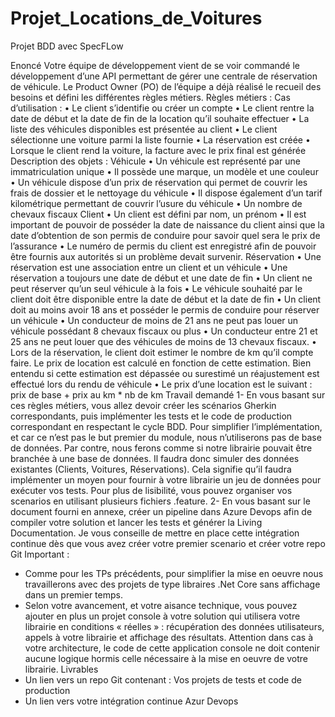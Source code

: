 # Projet_Locations_de_Voitures
Projet BDD avec SpecFLow 

Enoncé
Votre équipe de développement vient de se voir commandé le développement d’une API permettant de gérer une centrale de réservation de véhicule.
Le Product Owner (PO) de l’équipe a déjà réalisé le recueil des besoins et défini les différentes règles métiers.
Règles métiers :
Cas d’utilisation :
• Le client s’identifie ou créer un compte
• Le client rentre la date de début et la date de fin de la location qu’il souhaite effectuer
• La liste des véhicules disponibles est présentée au client
• Le client sélectionne une voiture parmi la liste fournie
• La réservation est créée
• Lorsque le client rend la voiture, la facture avec le prix final est générée
Description des objets :
Véhicule
• Un véhicule est représenté par une immatriculation unique
• Il possède une marque, un modèle et une couleur
• Un véhicule dispose d’un prix de réservation qui permet de couvrir les frais de dossier et le nettoyage du véhicule
• Il dispose également d’un tarif kilométrique permettant de couvrir l’usure du véhicule
• Un nombre de chevaux fiscaux
Client
• Un client est défini par nom, un prénom
• Il est important de pouvoir de posséder la date de naissance du client ainsi que la date d’obtention de son permis de conduire pour savoir quel sera le prix de l’assurance
• Le numéro de permis du client est enregistré afin de pouvoir être fournis aux autorités si un problème devait survenir.
Réservation
• Une réservation est une association entre un client et un véhicule
• Une réservation a toujours une date de début et une date de fin
• Un client ne peut réserver qu’un seul véhicule à la fois
• Le véhicule souhaité par le client doit être disponible entre la date de début et la date de fin
• Un client doit au moins avoir 18 ans et posséder le permis de conduire pour réserver un véhicule
• Un conducteur de moins de 21 ans ne peut pas louer un véhicule possédant 8 chevaux fiscaux ou plus
• Un conducteur entre 21 et 25 ans ne peut louer que des véhicules de moins de 13 chevaux fiscaux.
• Lors de la réservation, le client doit estimer le nombre de km qu’il compte faire. Le prix de location est calculé en fonction de cette estimation. Bien entendu si cette estimation est dépassée ou surestimé un réajustement est effectué lors du rendu de véhicule
• Le prix d’une location est le suivant : prix de base + prix au km * nb de km
Travail demandé
1- En vous basant sur ces règles métiers, vous allez devoir créer les scénarios Gherkin correspondants, puis implémenter les tests et le code de production correspondant en respectant le cycle BDD.
Pour simplifier l’implémentation, et car ce n’est pas le but premier du module, nous n’utiliserons pas de base de données.
Par contre, nous ferons comme si notre librairie pouvait être branchée à une base de données.
Il faudra donc simuler des données existantes (Clients, Voitures, Réservations).
Cela signifie qu’il faudra implémenter un moyen pour fournir à votre librairie un jeu de données pour exécuter vos tests.
Pour plus de lisibilité, vous pouvez organiser vos scenarios en utilisant plusieurs fichiers .feature.
2- En vous basant sur le document fourni en annexe, créer un pipeline dans Azure Devops afin de compiler votre solution et lancer les tests et générer la Living Documentation. Je vous conseille de mettre en place cette
intégration continue dès que vous avez créer votre premier scenario et créer votre repo Git
Important :
- Comme pour les TPs précédents, pour simplifier la mise en oeuvre nous travaillerons avec des projets de type libraires .Net Core sans affichage dans un premier temps.
- Selon votre avancement, et votre aisance technique, vous pouvez ajouter en plus un projet console à votre solution qui utilisera votre librairie en conditions « réelles » : récupération des données utilisateurs, appels à votre librairie et affichage des résultats.
Attention dans cas à votre architecture, le code de cette application console ne doit contenir aucune logique hormis celle nécessaire à la mise en oeuvre de votre librairie.
Livrables
- Un lien vers un repo Git contenant : Vos projets de tests et code de production
- Un lien vers votre intégration continue Azur Devops
